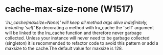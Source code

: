 # cache-max-size-none (W1517)

*'lru_cache(maxsize=None)' will keep all method args alive indefinitely,
including 'self'* By decorating a method with lru_cache the 'self'
argument will be linked to the lru_cache function and therefore never
garbage collected. Unless your instance will never need to be garbage
collected (singleton) it is recommended to refactor code to avoid this
pattern or add a maxsize to the cache.The default value for maxsize is
128.
